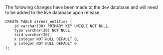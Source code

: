 The following changes have been made to the dev database and will need to be added to the live database upon release.

```
CREATE TABLE street_entities (
    id varchar(30) PRIMARY KEY UNIQUE NOT NULL,
    type varchar(30) NOT NULL,
    tsid varchar(20),
    x integer NOT NULL DEFAULT 0,
    y integer NOT NULL DEFAULT 0
);
```